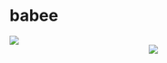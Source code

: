 # babee

<img src="https://capsule-render.vercel.app/api?type=waving&color=black&height=200&section=header&text=TeamProject&fontSize=90" />

<div align="center">
<img src="https://github-readme-stats.vercel.app/api/top-langs/?username=mokapome&layout=compact" /><br><br>
</div>
